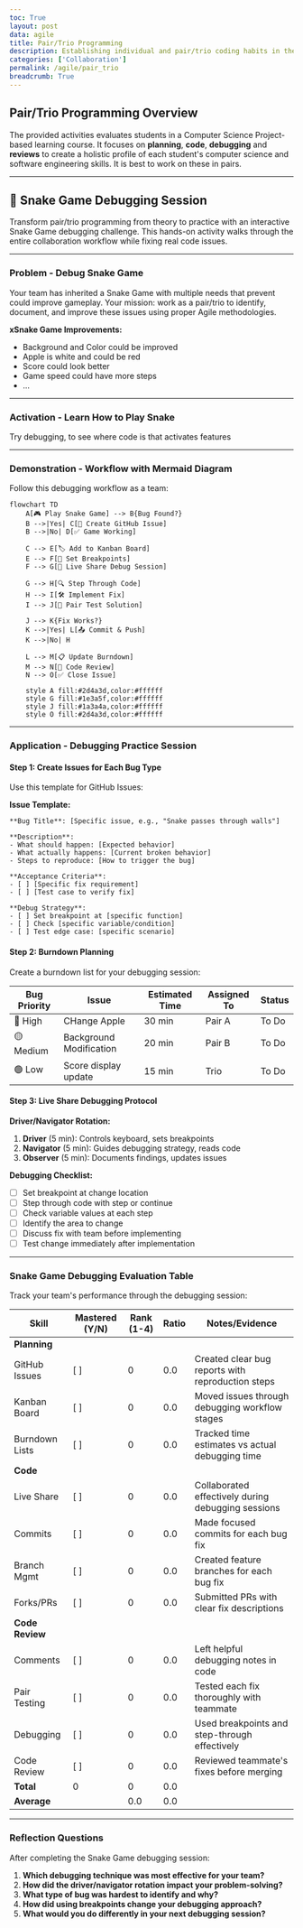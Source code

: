 ```yaml
---
toc: True
layout: post
data: agile
title: Pair/Trio Programming
description: Establishing individual and pair/trio coding habits in the classroom by altering snake game.
categories: ['Collaboration']
permalink: /agile/pair_trio
breadcrumb: True 
---
```


## Pair/Trio Programming Overview

The provided activities evaluates students in a Computer Science Project-based learning course. It focuses on **planning**, **code**, **debugging** and **reviews** to create a holistic profile of each student's computer science and software engineering skills.  It is best to work on these in pairs.

---

## 🐍 Snake Game Debugging Session

Transform pair/trio programming from theory to practice with an interactive Snake Game debugging challenge. This hands-on activity walks through the entire collaboration workflow while fixing real code issues.

---

### Problem - Debug Snake Game

Your team has inherited a Snake Game with multiple needs that prevent could improve gameplay. Your mission: work as a pair/trio to identify, document, and improve these issues using proper Agile methodologies.

**xSnake Game Improvements:**

- Background and Color could be improved
- Apple is white and could be red
- Score could look better
- Game speed could have more steps
- ...

---

### Activation - Learn How to Play Snake

Try debugging, to see where code is that activates features

---

### Demonstration - Workflow with Mermaid Diagram

Follow this debugging workflow as a team:

```mermaid
flowchart TD
    A[🎮 Play Snake Game] --> B{Bug Found?}
    B -->|Yes| C[📝 Create GitHub Issue]
    B -->|No| D[✅ Game Working]
    
    C --> E[🏷️ Add to Kanban Board]
    E --> F[🎯 Set Breakpoints]
    F --> G[👥 Live Share Debug Session]
    
    G --> H[🔍 Step Through Code]
    H --> I[🛠️ Implement Fix]
    I --> J[🧪 Pair Test Solution]
    
    J --> K{Fix Works?}
    K -->|Yes| L[📤 Commit & Push]
    K -->|No| H
    
    L --> M[📋 Update Burndown]
    M --> N[🔄 Code Review]
    N --> O[✅ Close Issue]
    
    style A fill:#2d4a3d,color:#ffffff
    style G fill:#1e3a5f,color:#ffffff
    style J fill:#1a3a4a,color:#ffffff
    style O fill:#2d4a3d,color:#ffffff
```

---

### Application - Debugging Practice Session

#### Step 1: Create Issues for Each Bug Type

Use this template for GitHub Issues:

**Issue Template:**
```
**Bug Title**: [Specific issue, e.g., "Snake passes through walls"]

**Description**: 
- What should happen: [Expected behavior]
- What actually happens: [Current broken behavior]
- Steps to reproduce: [How to trigger the bug]

**Acceptance Criteria**:
- [ ] [Specific fix requirement]
- [ ] [Test case to verify fix]

**Debug Strategy**:
- [ ] Set breakpoint at [specific function]
- [ ] Check [specific variable/condition]
- [ ] Test edge case: [specific scenario]
```

#### Step 2: Burndown Planning

Create a burndown list for your debugging session:

| Bug Priority | Issue | Estimated Time | Assigned To | Status |
|--------------|-------|----------------|-------------|---------|
| 🔴 High | CHange Apple | 30 min | Pair A | To Do |
| 🟡 Medium | Background Modification | 20 min | Pair B | To Do |
| 🟢 Low | Score display update | 15 min | Trio | To Do |

#### Step 3: Live Share Debugging Protocol

**Driver/Navigator Rotation:**

1. **Driver** (5 min): Controls keyboard, sets breakpoints
2. **Navigator** (5 min): Guides debugging strategy, reads code
3. **Observer** (5 min): Documents findings, updates issues

**Debugging Checklist:**

- [ ] Set breakpoint at change location
- [ ] Step through code with step or continue
- [ ] Check variable values at each step
- [ ] Identify the area to change
- [ ] Discuss fix with team before implementing
- [ ] Test change immediately after implementation

---


### Snake Game Debugging Evaluation Table

Track your team's performance through the debugging session:

| Skill | Mastered (Y/N) | Rank (1-4) | Ratio | Notes/Evidence |
|-------|----------------|------------|-------|----------------|
| **Planning** | | | | |
| GitHub Issues | [ ] | 0 | 0.0 | Created clear bug reports with reproduction steps |
| Kanban Board | [ ] | 0 | 0.0 | Moved issues through debugging workflow stages |
| Burndown Lists | [ ] | 0 | 0.0 | Tracked time estimates vs actual debugging time |
| **Code** | | | | |
| Live Share | [ ] | 0 | 0.0 | Collaborated effectively during debugging sessions |
| Commits | [ ] | 0 | 0.0 | Made focused commits for each bug fix |
| Branch Mgmt | [ ] | 0 | 0.0 | Created feature branches for each bug fix |
| Forks/PRs | [ ] | 0 | 0.0 | Submitted PRs with clear fix descriptions |
| **Code Review** | | | | |
| Comments | [ ] | 0 | 0.0 | Left helpful debugging notes in code |
| Pair Testing | [ ] | 0 | 0.0 | Tested each fix thoroughly with teammate |
| Debugging | [ ] | 0 | 0.0 | Used breakpoints and step-through effectively |
| Code Review | [ ] | 0 | 0.0 | Reviewed teammate's fixes before merging |
| **Total** | 0 | 0 | 0.0 | |
| **Average** | | 0.0 | 0.0 | |

---

### Reflection Questions

After completing the Snake Game debugging session:

1. **Which debugging technique was most effective for your team?**
2. **How did the driver/navigator rotation impact your problem-solving?**
3. **What type of bug was hardest to identify and why?**
4. **How did using breakpoints change your debugging approach?**
5. **What would you do differently in your next debugging session?**
